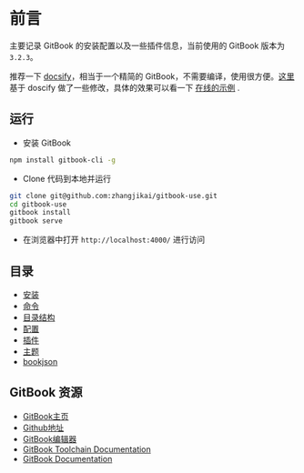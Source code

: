 # 前言
主要记录 GitBook 的安装配置以及一些插件信息，当前使用的 GitBook 版本为 `3.2.3`。

推荐一下 [docsify](https://github.com/QingWei-Li/docsify)，相当于一个精简的 GitBook，不需要编译，使用很方便。[这里](https://github.com/zhangjikai/docsify) 基于 doscify 做了一些修改，具体的效果可以看一下 [在线的示例](http://doc.zhangjikai.com/#/) .

## 运行
* 安装 GitBook
```bash
npm install gitbook-cli -g
```
* Clone 代码到本地并运行
```bash
git clone git@github.com:zhangjikai/gitbook-use.git
cd gitbook-use
gitbook install
gitbook serve
```
* 在浏览器中打开 `http://localhost:4000/` 进行访问

## 目录
* [安装](installation.md)
* [命令](commands.md)
* [目录结构](structure.md)
* [配置](settings.md)
* [插件](plugins.md)
* [主题](themes.md)
* [bookjson](bookjson.md)

## GitBook 资源

* [GitBook主页](https://www.gitbook.com/)
* [Github地址](https://github.com/GitbookIO/)
* [GitBook编辑器](https://www.gitbook.com/editor/osx)
* [GitBook Toolchain Documentation](http://toolchain.gitbook.com/)
* [GitBook Documentation](http://help.gitbook.com/)
